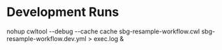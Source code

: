 # Development Runs

nohup cwltool --debug --cache cache sbg-resample-workflow.cwl sbg-resample-workflow.dev.yml > exec.log &

